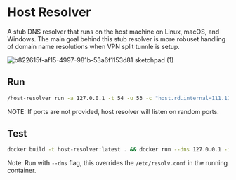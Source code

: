 # Host Resolver
A stub DNS resolver that runs on the host machine on Linux, macOS, and Windows. The main goal behind this stub resolver is more robuset handling of domain name resolutions when VPN split tunnle is setup.  

![b822615f-af15-4997-981b-53a6f1153d81 sketchpad (1)](https://user-images.githubusercontent.com/10409174/161135610-6418fe36-cde0-46d2-8e88-11cab9a3b3a2.svg)

## Run

```bash
/host-resolver run -a 127.0.0.1 -t 54 -u 53 -c "host.rd.internal=111.111.111.111,host2.rd.internal=222.222.222.222"
```
NOTE: If ports are not provided, host resolver will listen on random ports.

## Test

```bash
docker build -t host-resolver:latest . && docker run --dns 127.0.0.1 -it host-resolver:latest
```
Note: Run with `--dns` flag, this overrides the `/etc/resolv.conf` in the running container. 
